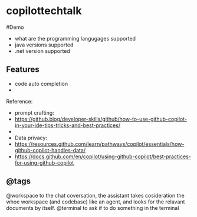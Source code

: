 # copilottechtalk


#Demo
* what are the programming langugages supported
* java versions supported
* .net version supported
  
## Features
* code auto completion
* 


Reference:
* prompt crafting:
* https://github.blog/developer-skills/github/how-to-use-github-copilot-in-your-ide-tips-tricks-and-best-practices/
* 
* Data privacy:
* https://resources.github.com/learn/pathways/copilot/essentials/how-github-copilot-handles-data/
* https://docs.github.com/en/copilot/using-github-copilot/best-practices-for-using-github-copilot


## @tags
@workspace to the chat coversation, the assistant takes cosideration the whoe workspace (and codebase) like an agent, and looks for the relavant 
documents by itself.
@terminal to ask if to do something in the terminal
